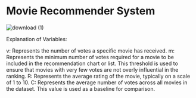 # Movie Recommender System
![download (1)](https://github.com/user-attachments/assets/9937b06f-f9bb-4e91-89fd-44774573c124)

Explanation of Variables:

v: Represents the number of votes a specific movie has received.
m: Represents the minimum number of votes required for a movie to be included in the recommendation chart or list. This threshold is used to ensure that movies with very few votes are not overly influential in the ranking.
R: Represents the average rating of the movie, typically on a scale of 1 to 10.
C: Represents the average number of votes across all movies in the dataset. This value is used as a baseline for comparison.
